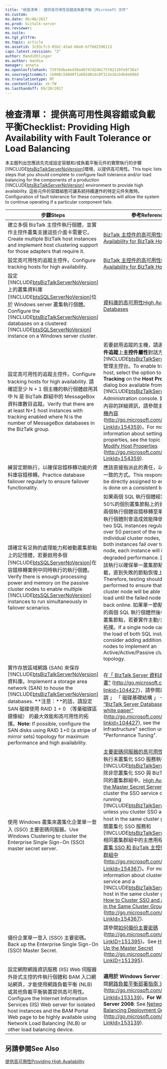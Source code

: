 ```yaml
---
title: "檢查清單： 提供高可用性容錯或負載平衡 |Microsoft 文件"
ms.custom: 
ms.date: 06/08/2017
ms.prod: biztalk-server
ms.reviewer: 
ms.suite: 
ms.tgt_pltfrm: 
ms.topic: article
ms.assetid: 3c93cfc3-05b2-43ad-b0a9-b7f0d2596113
caps.latest.revision: "3"
author: MandiOhlinger
ms.author: mandia
manager: anneta
ms.openlocfilehash: 72976dba4ed30ad6747d2d6175702110fe9730a7
ms.sourcegitcommit: cb908c540d8f1a692d01dc8f313e16cb4b4e696d
ms.translationtype: MT
ms.contentlocale: zh-TW
ms.lasthandoff: 09/20/2017
---
```

# <a name="checklist-providing-high-availability-with-fault-tolerance-or-load-balancing"></a><span data-ttu-id="a1c74-102">檢查清單： 提供高可用性與容錯或負載平衡</span><span class="sxs-lookup"><span data-stu-id="a1c74-102">Checklist: Providing High Availability with Fault Tolerance or Load Balancing</span></span>
<span data-ttu-id="a1c74-103">本主題列出您應該先完成設定容錯和/或負載平衡元件的實際執行的步驟[!INCLUDE[btsBizTalkServerNoVersion](../includes/btsbiztalkservernoversion-md.md)]環境，以提供高可用性。</span><span class="sxs-lookup"><span data-stu-id="a1c74-103">This topic lists steps that you should complete to configure fault tolerance and/or load balancing for the components of a production [!INCLUDE[btsBizTalkServerNoVersion](../includes/btsbiztalkservernoversion-md.md)] environment to provide high availability.</span></span> <span data-ttu-id="a1c74-104">這些元件的容錯組態可讓系統持續運作的特定元件失敗時。</span><span class="sxs-lookup"><span data-stu-id="a1c74-104">Configuration of fault tolerance for these components will allow the system to continue operating if a particular component fails.</span></span>  
  
|<span data-ttu-id="a1c74-105">步驟</span><span class="sxs-lookup"><span data-stu-id="a1c74-105">Steps</span></span>|<span data-ttu-id="a1c74-106">參考</span><span class="sxs-lookup"><span data-stu-id="a1c74-106">Reference</span></span>|  
|-----------|---------------|  
|<span data-ttu-id="a1c74-107">建立多個 BizTalk 主控件執行個體，並實作主控件叢集支援這些介面卡需要它。</span><span class="sxs-lookup"><span data-stu-id="a1c74-107">Create multiple BizTalk host instances and implement host clustering support for those adapters that require it.</span></span>|[<span data-ttu-id="a1c74-108">BizTalk 主控件的高可用性</span><span class="sxs-lookup"><span data-stu-id="a1c74-108">High Availability for BizTalk Hosts</span></span>](../technical-guides/high-availability-for-biztalk-hosts.md)|  
|<span data-ttu-id="a1c74-109">設定高可用性的追蹤主控件。</span><span class="sxs-lookup"><span data-stu-id="a1c74-109">Configure tracking hosts for high availability.</span></span>|[<span data-ttu-id="a1c74-110">BizTalk 主控件的高可用性</span><span class="sxs-lookup"><span data-stu-id="a1c74-110">High Availability for BizTalk Hosts</span></span>](../technical-guides/high-availability-for-biztalk-hosts.md)|  
|<span data-ttu-id="a1c74-111">設定[!INCLUDE[btsBizTalkServerNoVersion](../includes/btsbiztalkservernoversion-md.md)]上的叢集資料庫[!INCLUDE[btsSQLServerNoVersion](../includes/btssqlservernoversion-md.md)]位於 Windows server 叢集執行個體。</span><span class="sxs-lookup"><span data-stu-id="a1c74-111">Configure the [!INCLUDE[btsBizTalkServerNoVersion](../includes/btsbiztalkservernoversion-md.md)] databases on a clustered [!INCLUDE[btsSQLServerNoVersion](../includes/btssqlservernoversion-md.md)] instance on a Windows server cluster.</span></span>|[<span data-ttu-id="a1c74-112">資料庫的高可用性</span><span class="sxs-lookup"><span data-stu-id="a1c74-112">High Availability for Databases</span></span>](../technical-guides/high-availability-for-databases.md)|  
|<span data-ttu-id="a1c74-113">設定高可用性的追蹤主控件。</span><span class="sxs-lookup"><span data-stu-id="a1c74-113">Configure tracking hosts for high availability.</span></span> <span data-ttu-id="a1c74-114">請確認至少 N + 1 個主機的執行個體啟用其中 N 是 BizTalk 群組中的 MessageBox 資料庫數目追蹤。</span><span class="sxs-lookup"><span data-stu-id="a1c74-114">Verify that there are at least N+1 host instances with tracking enabled where N is the number of MessageBox databases in the BizTalk group.</span></span>|<span data-ttu-id="a1c74-115">若要啟用追蹤的主機，請選取 **允許主控件追蹤**上**主控件屬性**對話方塊可從[!INCLUDE[btsBizTalkServerNoVersion](../includes/btsbiztalkservernoversion-md.md)]管理主控台。</span><span class="sxs-lookup"><span data-stu-id="a1c74-115">To enable tracking for a host, select the option to **Allow Host Tracking** on the **Host Properties** dialog box available from the [!INCLUDE[btsBizTalkServerNoVersion](../includes/btsbiztalkservernoversion-md.md)] Administration console.</span></span> <span data-ttu-id="a1c74-116">如需設定主機內容的詳細資訊，請參閱主題[如何修改主機內容](http://go.microsoft.com/fwlink/?LinkId=154359)(http://go.microsoft.com/fwlink/?LinkId=154359)。</span><span class="sxs-lookup"><span data-stu-id="a1c74-116">For more information about setting host properties, see the topic [How to Modify Host Properties](http://go.microsoft.com/fwlink/?LinkId=154359) (http://go.microsoft.com/fwlink/?LinkId=154359).</span></span>|  
|<span data-ttu-id="a1c74-117">練習定期執行，以確保容錯移轉功能的資料庫容錯移轉。</span><span class="sxs-lookup"><span data-stu-id="a1c74-117">Practice database failover regularly to ensure failover functionality.</span></span>|<span data-ttu-id="a1c74-118">應該直接指派此的責任，以確保這會對以一致的方式。</span><span class="sxs-lookup"><span data-stu-id="a1c74-118">This responsibility should be directly assigned to ensure that this is done on a consistent basis.</span></span>|  
|<span data-ttu-id="a1c74-119">請確定有足夠的處理能力和被動叢集節點上的記憶體，若要啟用多個[!INCLUDE[btsSQLServerNoVersion](../includes/btssqlservernoversion-md.md)]在容錯移轉案例中同時執行的執行個體。</span><span class="sxs-lookup"><span data-stu-id="a1c74-119">Verify there is enough processing power and memory on the passive cluster nodes to enable multiple [!INCLUDE[btsSQLServerNoVersion](../includes/btssqlservernoversion-md.md)] instances to run simultaneously in failover scenarios.</span></span>|<span data-ttu-id="a1c74-120">如果兩個 SQL 執行個體經常會使用超過 50%的個別叢集節點上的資源，然後當兩個執行個體容錯移轉至單一節點，每個執行個體則會造成效能降低的問題。</span><span class="sxs-lookup"><span data-stu-id="a1c74-120">If two SQL instances regularly consume over 50 percent of the resources on individual cluster nodes, then when both instances fail over to a single node, each instance will incur degraded performance.</span></span> <span data-ttu-id="a1c74-121">因此，測試應該執行以確保單一叢集節點都能夠處理負載，直到失敗的節點恢復上線。</span><span class="sxs-lookup"><span data-stu-id="a1c74-121">Therefore, testing should be performed to ensure that a single cluster node will be able to handle the load until the failed node is brought back online.</span></span> <span data-ttu-id="a1c74-122">如果單一節點無法處理負載的兩個 SQL 執行個體然後考慮新增其他叢集節點，若要實作主動/主動/被動叢集拓撲。</span><span class="sxs-lookup"><span data-stu-id="a1c74-122">If a single node cannot handle the load of both SQL instances then consider adding additional cluster nodes to implement an Active/Active/Passive cluster topology.</span></span>|  
|<span data-ttu-id="a1c74-123">實作存放區域網路 (SAN) 來保存[!INCLUDE[btsBizTalkServerNoVersion](../includes/btsbiztalkservernoversion-md.md)]資料庫。</span><span class="sxs-lookup"><span data-stu-id="a1c74-123">Implement a storage area network (SAN) to house the [!INCLUDE[btsBizTalkServerNoVersion](../includes/btsbiztalkservernoversion-md.md)] databases.</span></span> <span data-ttu-id="a1c74-124">**注意：**的話，請設定 SAN 磁碟使用 RAID 1 + 0 （等量磁碟區鏡像組） 的最大效能和高可用性的拓撲。</span><span class="sxs-lookup"><span data-stu-id="a1c74-124">**Note:**  If possible, configure the SAN disks using RAID 1+0 (a stripe of mirror sets) topology for maximum performance and high availability.</span></span>|<span data-ttu-id="a1c74-125">在[「 BizTalk Server 資料庫最佳化白皮書"](http://go.microsoft.com/fwlink/?linkid=104427) (http://go.microsoft.com/fwlink/?linkid=104427)，請參閱底下 「 效能微調 」 「 磁碟基礎結構 」 一節。</span><span class="sxs-lookup"><span data-stu-id="a1c74-125">In the [“BizTalk Server Database Optimization white paper”](http://go.microsoft.com/fwlink/?linkid=104427) (http://go.microsoft.com/fwlink/?linkid=104427), see the "Disk Infrastructure" section under "Performance Tuning".</span></span>|  
|<span data-ttu-id="a1c74-126">使用 Windows 叢集來叢集化企業單一登入 (SSO) 主要密碼伺服器。</span><span class="sxs-lookup"><span data-stu-id="a1c74-126">Use Windows Clustering to cluster the Enterprise Single Sign-On (SSO) master secret server.</span></span>|<span data-ttu-id="a1c74-127">[主要密碼伺服器的高可用性](../technical-guides/high-availability-for-the-master-secret-server.md)**附註：**執行未叢集化 SSO 服務執行的電腦上[!INCLUDE[btsBizTalkServerNoVersion](../includes/btsbiztalkservernoversion-md.md)]除非您叢集化 SSO 與 BizTalk 主控件相同的叢集群組中。</span><span class="sxs-lookup"><span data-stu-id="a1c74-127">[High Availability for the Master Secret Server](../technical-guides/high-availability-for-the-master-secret-server.md) **Note:**  Do not cluster the SSO service on a computer running [!INCLUDE[btsBizTalkServerNoVersion](../includes/btsbiztalkservernoversion-md.md)] unless you cluster SSO and a BizTalk host in the same cluster group.</span></span> <span data-ttu-id="a1c74-128">如需有關叢集化 SSO 服務和[!INCLUDE[btsBizTalkServerNoVersion](../includes/btsbiztalkservernoversion-md.md)]相同叢集群組中的主應用程式請參閱[如何叢集 SSO 和 BizTalk 主控件相同的叢集群組中](http://go.microsoft.com/fwlink/?LinkId=154367)(http://go.microsoft.com/fwlink/?LinkId=154367)。</span><span class="sxs-lookup"><span data-stu-id="a1c74-128">For more information about clustering the SSO service and a [!INCLUDE[btsBizTalkServerNoVersion](../includes/btsbiztalkservernoversion-md.md)] host in the same cluster group see [How to Cluster SSO and a BizTalk Host in the Same Cluster Group](http://go.microsoft.com/fwlink/?LinkId=154367) (http://go.microsoft.com/fwlink/?LinkId=154367).</span></span>|  
|<span data-ttu-id="a1c74-129">備份企業單一登入 (SSO) 主要密碼。</span><span class="sxs-lookup"><span data-stu-id="a1c74-129">Back up the Enterprise Single Sign-On (SSO) Master Secret.</span></span>|<span data-ttu-id="a1c74-130">請參閱[如何備份主要密碼](http://go.microsoft.com/fwlink/?LinkID=151395)(http://go.microsoft.com/fwlink/?LinkID=151395)。</span><span class="sxs-lookup"><span data-stu-id="a1c74-130">See [How to Back Up the Master Secret](http://go.microsoft.com/fwlink/?LinkID=151395) (http://go.microsoft.com/fwlink/?LinkID=151395).</span></span>|  
|<span data-ttu-id="a1c74-131">設定網際網路資訊服務 (IIS) Web 伺服器外掛式主控的件執行個體和 BAM 入口網站網頁，才能使用網路負載平衡 (NLB) 或其他負載平衡裝置提供高可用性。</span><span class="sxs-lookup"><span data-stu-id="a1c74-131">Configure the Internet Information Services (IIS) Web server for isolated host instances and the BAM Portal Web page to be highly available using Network Load Balancing (NLB) or other load balancing device.</span></span>|<span data-ttu-id="a1c74-132">**適用於 Windows Server 2008**： 請參閱[網路負載平衡部署指南 》](http://go.microsoft.com/fwlink/?LinkId=153139) (http://go.microsoft.com/fwlink/?LinkId=153139)。</span><span class="sxs-lookup"><span data-stu-id="a1c74-132">**For Windows Server 2008**: See [Network Load Balancing Deployment Guide](http://go.microsoft.com/fwlink/?LinkId=153139) (http://go.microsoft.com/fwlink/?LinkId=153139).</span></span>|  
  
## <a name="see-also"></a><span data-ttu-id="a1c74-133">另請參閱</span><span class="sxs-lookup"><span data-stu-id="a1c74-133">See Also</span></span>  
 [<span data-ttu-id="a1c74-134">提供高可用性</span><span class="sxs-lookup"><span data-stu-id="a1c74-134">Providing High Availability</span></span>](../technical-guides/providing-high-availability.md)
